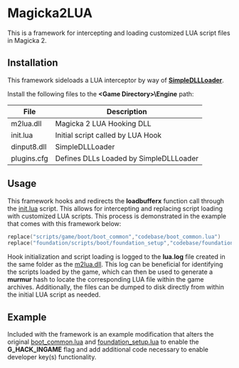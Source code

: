 # Magicka2LUA
This is a framework for intercepting and loading customized LUA script files in Magicka 2.

## Installation
This framework sideloads a LUA interceptor by way of **[SimpleDLLLoader](https://github.com/aap/simpledllloader)**.

Install the following files to the  **\<Game Directory\>\Engine** path:

|File|Description|
|--|--|
|m2lua.dll|Magicka 2 LUA Hooking DLL|
|init.lua|Initial script called by LUA Hook
|dinput8.dll|SimpleDLLLoader|
|plugins.cfg|Defines DLLs Loaded by SimpleDLLLoader|

## Usage
This framework hooks and redirects the **loadbufferx** function call through the [init.lua](init.lua) script. This allows for intercepting and replacing script loading with customized LUA scripts. This process is demonstrated in the example that comes with this framework below:

```lua
replace("scripts/game/boot/boot_common","codebase/boot_common.lua")
replace("foundation/scripts/boot/foundation_setup","codebase/foundation_setup.lua")
```

Hook initialization and script loading is logged to the **lua.log** file created in the same folder as the [m2lua.dll](m2lua.dll). This log can be beneficial for identifying the scripts loaded by the game, which can then be used to generate a **murmur** hash to locate the corresponding LUA file within the game archives. Additionally, the files can be dumped to disk directly from within the initial LUA script as needed.

## Example
Included with the framework is an example modification that alters the original [boot_common.lua](codebase/boot_common.lua) and [foundation_setup.lua](codebase/foundation_setup.lua) to enable the **G_HACK_INGAME** flag and add additional code necessary to enable developer key(s) functionality.
